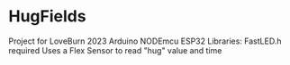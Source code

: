 # HugFields
Project for LoveBurn 2023
Arduino NODEmcu ESP32
Libraries: FastLED.h required
Uses a Flex Sensor to read "hug" value and time
